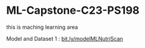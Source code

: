 # ML-Capstone-C23-PS198
this is maching learning area

Model and Dataset 1   : [bit.ly/modelMLNutriScan](https://bit.ly/modelMLNutriScan)

